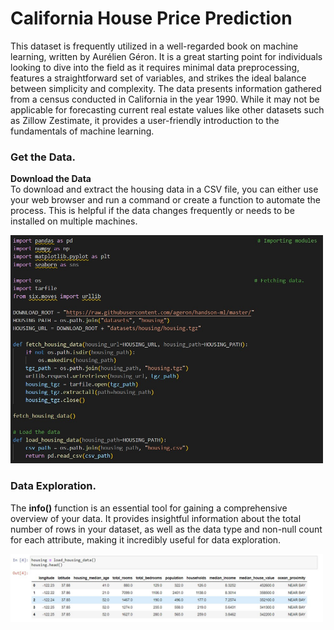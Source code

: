# **California House Price Prediction**
This dataset is frequently utilized in a well-regarded book on machine learning, written by Aurélien Géron. It is a great starting point for individuals looking to dive into the field as it requires minimal data preprocessing, features a straightforward set of variables, and strikes the ideal balance between simplicity and complexity.
The data presents information gathered from a census conducted in California in the year 1990. While it may not be applicable for forecasting current real estate values like other datasets such as Zillow Zestimate, it provides a user-friendly introduction to the fundamentals of machine learning.
### Get the Data.
**Download the Data**
<br>
To download and extract the housing data in a CSV file, you can either use your web browser and run a command or create a function to automate the process. This is helpful if the data changes frequently or needs to be installed on multiple machines.


<img src="https://github.com/SumitxThokar/California-House-Price-Prediction/blob/main/img/fetch.jpg" width="500">

### Data Exploration.
The **info()** function is an essential tool for gaining a comprehensive overview of your data. It provides insightful information about the total number of rows in your dataset, as well as the data type and non-null count for each attribute, making it incredibly useful for data exploration.

<img src="https://github.com/SumitxThokar/California-House-Price-Prediction/blob/main/img/quicklook.jpg" width="500">
